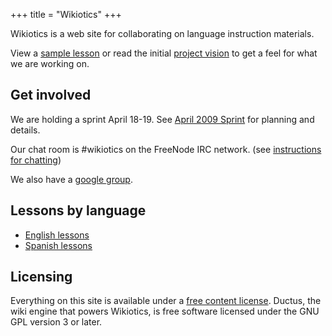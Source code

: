 +++
title = "Wikiotics"
+++

Wikiotics is a web site for collaborating on language instruction
materials.

View a [sample lesson](/en/English_Lesson_-_Introduction) or read the
initial [project vision](/en/project_vision) to get a feel for what we
are working on.

## Get involved

We are holding a sprint April 18-19. See [April 2009
Sprint](/en/April_2009_Sprint) for planning and details.

Our chat room is \#wikiotics on the FreeNode IRC network. (see
[instructions for chatting](/en/instructions_for_chatting))

We also have a [google group](http://groups.google.com/group/wikiotics).

## Lessons by language

  - [English lessons](/en/English_lessons)
  - [Spanish lessons](/en/Spanish_lessons)

## Licensing

Everything on this site is available under a [free content
license](http://en.wikipedia.org/wiki/Free_content#Free_content_licenses).
Ductus, the wiki engine that powers Wikiotics, is free software licensed
under the GNU GPL version 3 or later.
